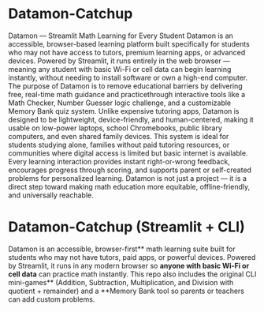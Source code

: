 # Datamon-Catchup
Datamon — Streamlit Math Learning for Every Student
Datamon is an accessible, browser-based learning platform built specifically for students who may not have access to tutors, premium learning apps, or advanced devices. Powered by Streamlit, it runs entirely in the web browser — meaning any student with basic Wi-Fi or cell data can begin learning instantly, without needing to install software or own a high-end computer.
The purpose of Datamon is to remove educational barriers by delivering free, real-time math guidance and practicethrough interactive tools like a Math Checker, Number Guesser logic challenge, and a customizable Memory Bank quiz system. Unlike expensive tutoring apps, Datamon is designed to be lightweight, device-friendly, and human-centered, making it usable on low-power laptops, school Chromebooks, public library computers, and even shared family devices.
This system is ideal for students studying alone, families without paid tutoring resources, or communities where digital access is limited but basic internet is available. Every learning interaction provides instant right-or-wrong feedback, encourages progress through scoring, and supports parent or self-created problems for personalized learning. Datamon is not just a project — it is a direct step toward making math education more equitable, offline-friendly, and universally reachable.

# Datamon-Catchup (Streamlit + CLI)

Datamon is an accessible, browser-first** math learning suite built for students who may not have tutors, paid apps, or powerful devices. Powered by Streamlit, it runs in any modern browser so **anyone with basic Wi‑Fi or cell data** can practice math instantly. This repo also includes the original CLI mini-games** (Addition, Subtraction, Multiplication, and Division with quotient + remainder) and a **Memory Bank tool so parents or teachers can add custom problems.

